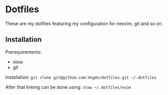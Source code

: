 # Dotfiles

These are my dotfiles featuring my configuration for neovim, git and so on.

## Installation

Prerequirements:
- stow
- git

Installation:
`git clone git@github.com:Vngdv/dotfiles.git ~/.dotfiles`

After that linking can be done using:
`stow ~/.dotfiles/nvim`
